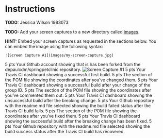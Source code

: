 # Instructions
**TODO:** Jessica Wilson 1983073

**TODO:** Add your screen captures to a new directory called [images](images).

**HINT:** Embed your screen captures as requested in the sections below. You can embed the image using the following syntax:

```
![Screen Capture #1](images/my-screen-capture.jpg)
```

5 pts Your Github account showing that is has been forked from the depaulcdm/springpetclinic repository. ![Screen Capture #1](images/.png)
5 pts Your Travis CI dashboard showing a successful first build.
5 pts The section of the POM file showing the coordinates after you’ve changed them.
5 pts Your Travis CI dashboard showing a successful build after your change of the group ID.
5 pts The section of the POM file showing the coordinates after you’ve commented them out.
5 pts Your Travis CI dashboard showing the unsuccessful build after the breaking change.
5 pts Your Github repository with the readme.md file selected showing the build failed status after the Travis CI build fails.
5 pts The section of the POM file showing the coordinates after you’ve fixed them.
5 pts Your Travis CI dashboard showing the successful build after the breaking change has been fixed.
5 pts Your Github repository with the readme.md file selected showing the build success status after the Travis CI build has recovered.